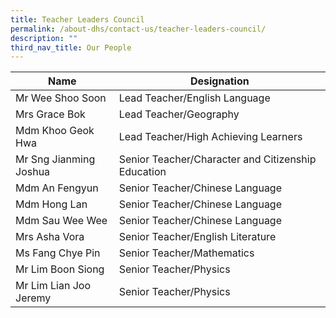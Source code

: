 ```yaml
---
title: Teacher Leaders Council
permalink: /about-dhs/contact-us/teacher-leaders-council/
description: ""
third_nav_title: Our People
---
```



| Name | Designation |
| --- | --- |
| Mr Wee Shoo Soon | Lead Teacher/English Language |
| Mrs Grace Bok | Lead Teacher/Geography |
| Mdm Khoo Geok Hwa | Lead Teacher/High Achieving Learners |
| Mr Sng Jianming Joshua | Senior Teacher/Character and Citizenship Education |
| Mdm An Fengyun | Senior Teacher/Chinese Language |
| Mdm Hong Lan | Senior Teacher/Chinese Language |
| Mdm Sau Wee Wee | Senior Teacher/Chinese Language |
| Mrs Asha Vora | Senior Teacher/English Literature |
| Ms Fang Chye Pin | Senior Teacher/Mathematics |
| Mr Lim Boon Siong | Senior Teacher/Physics |
| Mr Lim Lian Joo Jeremy | Senior Teacher/Physics |